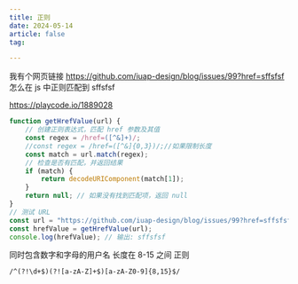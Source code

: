```yaml
---
title: 正则
date: 2024-05-14
article: false
tag:

---
```


我有个网页链接 <https://github.com/iuap-design/blog/issues/99?href=sffsfsf> 怎么在 js 中正则匹配到 sffsfsf  
  
<https://playcode.io/1889028>
```ts
function getHrefValue(url) {
    // 创建正则表达式，匹配 href 参数及其值
    const regex = /href=([^&]+)/;
    //const regex = /href=([^&]{0,3})/;//如果限制长度
    const match = url.match(regex);
    // 检查是否有匹配，并返回结果
    if (match) {
        return decodeURIComponent(match[1]);
    }
    return null; // 如果没有找到匹配项，返回 null
}
// 测试 URL
const url = "https://github.com/iuap-design/blog/issues/99?href=sffsfsf";
const hrefValue = getHrefValue(url);
console.log(hrefValue); // 输出: sffsfsf
```


同时包含数字和字母的用户名 长度在 8-15 之间 正则  
  
`/^(?!\d+$)(?![a-zA-Z]+$)[a-zA-Z0-9]{8,15}$/`  

